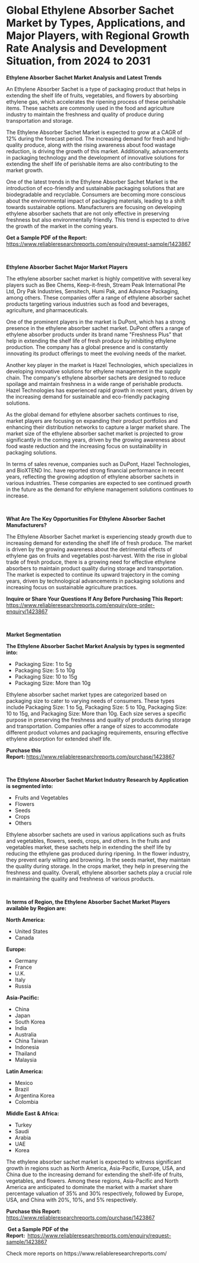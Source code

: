 <p><h1>Global Ethylene Absorber Sachet Market by Types, Applications, and Major Players, with Regional Growth Rate Analysis and Development Situation, from 2024 to 2031</h1></p><p><strong>Ethylene Absorber Sachet Market Analysis and Latest Trends</strong></p>
<p><p>An Ethylene Absorber Sachet is a type of packaging product that helps in extending the shelf life of fruits, vegetables, and flowers by absorbing ethylene gas, which accelerates the ripening process of these perishable items. These sachets are commonly used in the food and agriculture industry to maintain the freshness and quality of produce during transportation and storage.</p><p>The Ethylene Absorber Sachet Market is expected to grow at a CAGR of 12% during the forecast period. The increasing demand for fresh and high-quality produce, along with the rising awareness about food wastage reduction, is driving the growth of this market. Additionally, advancements in packaging technology and the development of innovative solutions for extending the shelf life of perishable items are also contributing to the market growth.</p><p>One of the latest trends in the Ethylene Absorber Sachet Market is the introduction of eco-friendly and sustainable packaging solutions that are biodegradable and recyclable. Consumers are becoming more conscious about the environmental impact of packaging materials, leading to a shift towards sustainable options. Manufacturers are focusing on developing ethylene absorber sachets that are not only effective in preserving freshness but also environmentally friendly. This trend is expected to drive the growth of the market in the coming years.</p></p>
<p><strong>Get a Sample PDF of the Report:&nbsp;</strong> <a href="https://www.reliableresearchreports.com/enquiry/request-sample/1423867">https://www.reliableresearchreports.com/enquiry/request-sample/1423867</a></p>
<p>&nbsp;</p>
<p><strong>Ethylene Absorber Sachet Major Market Players</strong></p>
<p><p>The ethylene absorber sachet market is highly competitive with several key players such as Bee Chems, Keep-it-fresh, Stream Peak International Pte Ltd, Dry Pak Industries, Sensitech, Humi Pak, and Advance Packaging, among others. These companies offer a range of ethylene absorber sachet products targeting various industries such as food and beverages, agriculture, and pharmaceuticals.</p><p>One of the prominent players in the market is DuPont, which has a strong presence in the ethylene absorber sachet market. DuPont offers a range of ethylene absorber products under its brand name "Freshness Plus" that help in extending the shelf life of fresh produce by inhibiting ethylene production. The company has a global presence and is constantly innovating its product offerings to meet the evolving needs of the market.</p><p>Another key player in the market is Hazel Technologies, which specializes in developing innovative solutions for ethylene management in the supply chain. The company's ethylene absorber sachets are designed to reduce spoilage and maintain freshness in a wide range of perishable products. Hazel Technologies has experienced rapid growth in recent years, driven by the increasing demand for sustainable and eco-friendly packaging solutions.</p><p>As the global demand for ethylene absorber sachets continues to rise, market players are focusing on expanding their product portfolios and enhancing their distribution networks to capture a larger market share. The market size of the ethylene absorber sachet market is projected to grow significantly in the coming years, driven by the growing awareness about food waste reduction and the increasing focus on sustainability in packaging solutions.</p><p>In terms of sales revenue, companies such as DuPont, Hazel Technologies, and BioXTEND Inc. have reported strong financial performance in recent years, reflecting the growing adoption of ethylene absorber sachets in various industries. These companies are expected to see continued growth in the future as the demand for ethylene management solutions continues to increase.</p></p>
<p>&nbsp;</p>
<p><strong>What Are The Key Opportunities For Ethylene Absorber Sachet Manufacturers?</strong></p>
<p><p>The Ethylene Absorber Sachet market is experiencing steady growth due to increasing demand for extending the shelf life of fresh produce. The market is driven by the growing awareness about the detrimental effects of ethylene gas on fruits and vegetables post-harvest. With the rise in global trade of fresh produce, there is a growing need for effective ethylene absorbers to maintain product quality during storage and transportation. The market is expected to continue its upward trajectory in the coming years, driven by technological advancements in packaging solutions and increasing focus on sustainable agriculture practices.</p></p>
<p><strong>Inquire or Share Your Questions If Any Before Purchasing This Report:</strong> <a href="https://www.reliableresearchreports.com/enquiry/pre-order-enquiry/1423867">https://www.reliableresearchreports.com/enquiry/pre-order-enquiry/1423867</a></p>
<p>&nbsp;</p>
<p><strong>Market Segmentation</strong></p>
<p><strong>The Ethylene Absorber Sachet Market Analysis by types is segmented into:</strong></p>
<p><ul><li>Packaging Size: 1 to 5g</li><li>Packaging Size: 5 to 10g</li><li>Packaging Size: 10 to 15g</li><li>Packaging Size: More than 10g</li></ul></p>
<p><p>Ethylene absorber sachet market types are categorized based on packaging size to cater to varying needs of consumers. These types include Packaging Size: 1 to 5g, Packaging Size: 5 to 10g, Packaging Size: 10 to 15g, and Packaging Size: More than 10g. Each size serves a specific purpose in preserving the freshness and quality of products during storage and transportation. Companies offer a range of sizes to accommodate different product volumes and packaging requirements, ensuring effective ethylene absorption for extended shelf life.</p></p>
<p><strong>Purchase this Report:&nbsp;</strong><a href="https://www.reliableresearchreports.com/purchase/1423867">https://www.reliableresearchreports.com/purchase/1423867</a></p>
<p>&nbsp;</p>
<p><strong>The Ethylene Absorber Sachet Market Industry Research by Application is segmented into:</strong></p>
<p><ul><li>Fruits and Vegetables</li><li>Flowers</li><li>Seeds</li><li>Crops</li><li>Others</li></ul></p>
<p><p>Ethylene absorber sachets are used in various applications such as fruits and vegetables, flowers, seeds, crops, and others. In the fruits and vegetables market, these sachets help in extending the shelf life by reducing the ethylene gas produced during ripening. In the flower industry, they prevent early wilting and browning. In the seeds market, they maintain the quality during storage. In the crops market, they help in preserving the freshness and quality. Overall, ethylene absorber sachets play a crucial role in maintaining the quality and freshness of various products.</p></p>
<p>&nbsp;</p>
<p><strong>In terms of Region, the Ethylene Absorber Sachet Market Players available by Region are:</strong></p>
<p>
    <p> <strong> North America: </strong>
        <ul>
            <li>United States</li>
            <li>Canada</li>
        </ul>
        </p> 
    <p> <strong> Europe: </strong>
        <ul>
            <li>Germany</li>
            <li>France</li>
            <li>U.K.</li>
            <li>Italy</li>
            <li>Russia</li>
        </ul>
        </p> 
    <p> <strong> Asia-Pacific: </strong>
        <ul>
            <li>China</li>
            <li>Japan</li>
            <li>South Korea</li>
            <li>India</li>
            <li>Australia</li>
            <li>China Taiwan</li>
            <li>Indonesia</li>
            <li>Thailand</li>
            <li>Malaysia</li>
        </ul>
        </p> 
    <p> <strong> Latin America: </strong>
        <ul>
            <li>Mexico</li>
            <li>Brazil</li>
            <li>Argentina Korea</li>
            <li>Colombia</li>
        </ul>
        </p> 
    <p> <strong> Middle East & Africa: </strong>
        <ul>
            <li>Turkey</li>
            <li>Saudi</li>
            <li>Arabia</li>
            <li>UAE</li>
            <li>Korea</li>
        </ul>
    </p>
    </p>
<p><p>The ethylene absorber sachet market is expected to witness significant growth in regions such as North America, Asia-Pacific, Europe, USA, and China due to the increasing demand for extending the shelf-life of fruits, vegetables, and flowers. Among these regions, Asia-Pacific and North America are anticipated to dominate the market with a market share percentage valuation of 35% and 30% respectively, followed by Europe, USA, and China with 20%, 10%, and 5% respectively.</p></p>
<p><strong>Purchase this Report: </strong><a href="https://www.reliableresearchreports.com/purchase/1423867">https://www.reliableresearchreports.com/purchase/1423867</a></p>
<p>&nbsp;<strong>Get a Sample PDF of the Report:&nbsp;&nbsp;</strong><a href="https://www.reliableresearchreports.com/enquiry/request-sample/1423867">https://www.reliableresearchreports.com/enquiry/request-sample/1423867</a></p>
<p><strong></strong></p>
<p>Check more reports on https://www.reliableresearchreports.com/</p>